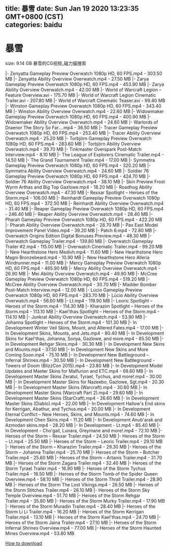 
title: 暴雪
date: Sun Jan 19 2020 13:23:35 GMT+0800 (CST)    
categories: baidu
---

# 暴雪
size: 9.14 GB
 暴雪的CG视频_磁力猫搜索
 
|- Zenyatta Gameplay Preview  Overwatch  1080p HD, 60 FPS.mp4 - 303.50 MB
|- Zenyatta Ability Overview  Overwatch.mp4 - 27.50 MB
|- Zarya Gameplay Preview  Overwatch  1080p HD, 60 FPS.mp4 - 453.90 MB
|- Zarya Ability Overview  Overwatch.mp4 - 42.00 MB
|- World of Warcraft Legion – Feature Overview.avi - 175.70 MB
|- World of Warcraft Legion Cinematic Trailer.avi - 207.80 MB
|- World of Warcraft Cinematic Teaser.avi - 99.40 MB
|- Winston Gameplay Preview  Overwatch  1080p HD, 60 FPS.mp4 - 343.40 MB
|- Winston Ability Overview  Overwatch.mp4 - 22.60 MB
|- Widowmaker Gameplay Preview  Overwatch  1080p HD, 60 FPS.mp4 - 400.90 MB
|- Widowmaker Ability Overview  Overwatch.mp4 - 24.60 MB
|- Warlords of Draenor The Story So Far….mp4 - 36.50 MB
|- Tracer Gameplay Preview  Overwatch  1080p HD, 60 FPS.mp4 - 253.40 MB
|- Tracer Ability Overview  Overwatch.mp4 - 25.20 MB
|- Torbjörn Gameplay Preview  Overwatch  1080p HD, 60 FPS.mp4 - 283.60 MB
|- Torbjörn Ability Overview  Overwatch.mp4 - 39.70 MB
|- Tinkmaster Overspark Post-Match Interview.mp4 - 8.10 MB
|- The League of Explorers Cinematic Trailer.mp4 - 14.50 MB
|- The Grand Tournament Trailer.mp4 - 17.00 MB
|- Symmetra Gameplay Preview  Overwatch  1080p HD, 60 FPS.mp4 - 320.20 MB
|- Symmetra Ability Overview  Overwatch.mp4 - 24.60 MB
|- Soldier 76 Gameplay Preview  Overwatch  1080p HD, 60 FPS.mp4 - 424.70 MB
|- Soldier 76 Ability Overview  Overwatch.mp4 - 38.10 MB
|- Skin Preview Frost Wyrm Arthas and Big Top Gazlowe.mp4 - 18.20 MB
|- Roadhog Ability Overview  Overwatch.mp4 - 47.30 MB
|- Rexxar Spotlight – Heroes of the Storm.mp4 - 106.00 MB
|- Reinhardt Gameplay Preview  Overwatch  1080p HD, 60 FPS.mp4 - 372.50 MB
|- Reinhardt Ability Overview  Overwatch.mp4 - 31.40 MB
|- Reaper Gameplay Preview  Overwatch  1080p HD, 60 FPS.mp4 - 246.40 MB
|- Reaper Ability Overview  Overwatch.mp4 - 28.40 MB
|- Pharah Gameplay Preview  Overwatch  1080p HD, 60 FPS.mp4 - 422.20 MB
|- Pharah Ability Overview  Overwatch.mp4 - 28.70 MB
|- Pax East Model Improvement Panel Video.mp4 - 39.20 MB
|- Patch 6.mp4 - 72.80 MB
|- Overwatch Origins Edition  Digital Bonuses Preview.mp4 - 48.30 MB
|- Overwatch Gameplay Trailer.mp4 - 139.80 MB
|- Overwatch Gameplay Trailer #2.mp4 - 115.00 MB
|- Overwatch Cinematic Trailer.mp4 - 99.20 MB
|- New Hearthstone Hero Medivh.mp4 - 11.60 MB
|- New Hearthstone Hero Magni Bronzebeard.mp4 - 10.90 MB
|- New Hearthstone Hero Alleria Windrunner.mp4 - 11.00 MB
|- Mercy Gameplay Preview  Overwatch  1080p HD, 60 FPS.mp4 - 465.90 MB
|- Mercy Ability Overview  Overwatch.mp4 - 26.90 MB
|- Mei Ability Overview  Overwatch.mp4 - 49.90 MB
|- McCree Gameplay Preview  Overwatch  1080p HD, 60 FPS.mp4 - 519.20 MB
|- McCree Ability Overview  Overwatch.mp4 - 30.70 MB
|- Madder Bomber Post-Match Interview.mp4 - 12.00 MB
|- Lúcio Gameplay Preview  Overwatch  1080p HD, 60 FPS.mp4 - 283.70 MB
|- Lúcio Ability Overview  Overwatch.mp4 - 56.60 MB
|- Lt.mp4 - 119.90 MB
|- Leoric Spotlight – Heroes of the Storm.mp4 - 114.30 MB
|- Kharazim Spotlight – Heroes of the Storm.mp4 - 113.10 MB
|- Kael’thas Spotlight – Heroes of the Storm.mp4 - 114.10 MB
|- Junkrat Ability Overview  Overwatch.mp4 - 53.90 MB
|- Johanna Spotlight – Heroes of the Storm.mp4 - 101.30 MB
|- In Development Winter Veil Skins, Mount, and Altered Fates.mp4 - 17.00 MB
|- In Development Skins, Mounts, and Jets.mp4 - 80.40 MB
|- In Development Skins for Kael'thas, Johanna, Sonya, Gazlowe, and more.mp4 - 85.50 MB
|- In Development Rehgar Skins.mp4 - 30.30 MB
|- In Development New Skins and Mounts.mp4 - 37.50 MB
|- In Development New Skins and More Coming Soon.mp4 - 75.10 MB
|- In Development New Battleground – Infernal Shrines.mp4 - 30.50 MB
|- In Development New Battleground - Towers of Doom (BlizzCon 2015).mp4 - 23.80 MB
|- In Development Model Updates and Master Skins for Malfurion and ETC.mp4 - 68.60 MB
|- In Development Master Skins Zeratul, Tyrael, Tychus, and more!.mp4 - 30.00 MB
|- In Development Master Skins for Nazeebo, Gazlowe, Sgt.mp4 - 20.30 MB
|- In Development Master Skins (Warcraft).mp4 - 30.60 MB
|- In Development Master Skins (Warcraft Part 2).mp4 - 29.60 MB
|- In Development Master Skins (StarCraft).mp4 - 26.60 MB
|- In Development Master Skins (Diablo).mp4 - 22.00 MB
|- In Development Hallow's End skins for Kerrigan, Abathur, and Tychus.mp4 - 20.00 MB
|- In Development Eternal Conflict – New Heroes, Skins, and Mounts.mp4 - 74.60 MB
|- In Development Chen Skins.mp4 - 11.20 MB
|- In Development Anub'arak  and Azmodan skins.mp4 - 28.20 MB
|- In Development - Lt.mp4 - 85.40 MB
|- In Development - Cho'gall, Lunara, Greymane and more!.mp4 - 72.10 MB
|- Heroes of the Storm – Rexxar Trailer.mp4 - 24.50 MB
|- Heroes of the Storm – Lt.mp4 - 25.50 MB
|- Heroes of the Storm – Leoric Trailer.mp4 - 29.10 MB
|- Heroes of the Storm – Kharazim Trailer.mp4 - 29.30 MB
|- Heroes of the Storm – Johanna Trailer.mp4 - 25.70 MB
|- Heroes of the Storm – Butcher Trailer.mp4 - 25.60 MB
|- Heroes of the Storm – Artanis Trailer.mp4 - 31.70 MB
|- Heroes of the Storm Zagara Trailer.mp4 - 32.40 MB
|- Heroes of the Storm Tyrael Trailer.mp4 - 16.90 MB
|- Heroes of the Storm Tychus Trailer.mp4 - 16.50 MB
|- Heroes of the Storm Tomb of the Spider Queen Overview.mp4 - 58.10 MB
|- Heroes of the Storm Thrall Trailer.mp4 - 28.90 MB
|- Heroes of the Storm The Lost Vikings.mp4 - 26.50 MB
|- Heroes of the Storm Stitches Trailer.mp4 - 26.10 MB
|- Heroes of the Storm Sky Temple Overview.mp4 - 51.70 MB
|- Heroes of the Storm Rehgar Trailer.mp4 - 35.80 MB
|- Heroes of the Storm Murky Trailer.mp4 - 17.90 MB
|- Heroes of the Storm Muradin Trailer.mp4 - 28.40 MB
|- Heroes of the Storm Li Li Trailer.mp4 - 16.20 MB
|- Heroes of the Storm Kerrigan Trailer.mp4 - 13.10 MB
|- Heroes of the Storm Kael'thas.mp4 - 24.70 MB
|- Heroes of the Storm Jaina Trailer.mp4 - 27.10 MB
|- Heroes of the Storm Infernal Shrines Overview.mp4 - 77.00 MB
|- Heroes of the Storm Haunted Mines Overview.mp4 - 53.80 MB

[How to download](https://bpcam.bemobtrk.com/go/2ceec3aa-1ca2-46d6-b9ff-aaa5c184517c?jno=305)